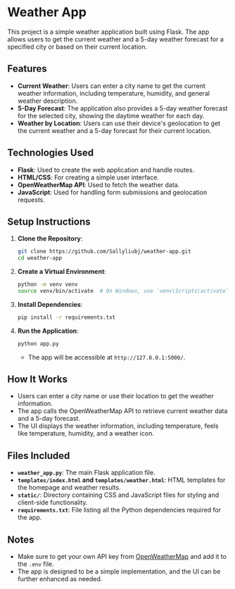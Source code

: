 # Weather App

This project is a simple weather application built using Flask. The app allows users to get the current weather and a 5-day weather forecast for a specified city or based on their current location.

## Features
- **Current Weather**: Users can enter a city name to get the current weather information, including temperature, humidity, and general weather description.
- **5-Day Forecast**: The application also provides a 5-day weather forecast for the selected city, showing the daytime weather for each day.
- **Weather by Location**: Users can use their device's geolocation to get the current weather and a 5-day forecast for their current location.

## Technologies Used
- **Flask**: Used to create the web application and handle routes.
- **HTML/CSS**: For creating a simple user interface.
- **OpenWeatherMap API**: Used to fetch the weather data.
- **JavaScript**: Used for handling form submissions and geolocation requests.

## Setup Instructions
1. **Clone the Repository**:
   ```sh
   git clone https://github.com/Sallyliubj/weather-app.git
   cd weather-app
   ```

2. **Create a Virtual Environment**:
   ```sh
   python -m venv venv
   source venv/bin/activate  # On Windows, use `venv\Scripts\activate`
   ```

3. **Install Dependencies**:
   ```sh
   pip install -r requirements.txt
   ```

4. **Run the Application**:
   ```sh
   python app.py
   ```
   - The app will be accessible at `http://127.0.0.1:5000/`.

## How It Works
- Users can enter a city name or use their location to get the weather information.
- The app calls the OpenWeatherMap API to retrieve current weather data and a 5-day forecast.
- The UI displays the weather information, including temperature, feels like temperature, humidity, and a weather icon.

## Files Included
- **`weather_app.py`**: The main Flask application file.
- **`templates/index.html` and `templates/weather.html`**: HTML templates for the homepage and weather results.
- **`static/`**: Directory containing CSS and JavaScript files for styling and client-side functionality.
- **`requirements.txt`**: File listing all the Python dependencies required for the app.

## Notes
- Make sure to get your own API key from [OpenWeatherMap](https://openweathermap.org/api) and add it to the `.env` file.
- The app is designed to be a simple implementation, and the UI can be further enhanced as needed.